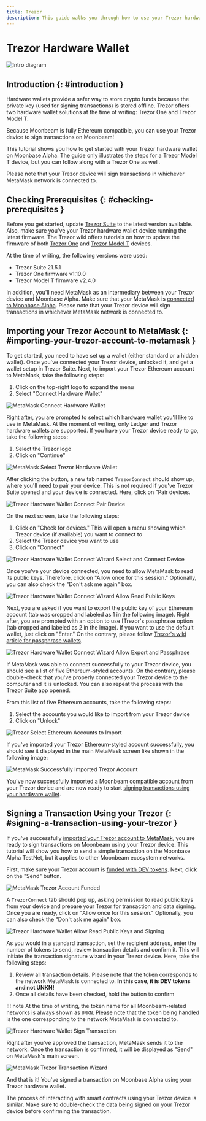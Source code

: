 ```yaml
---
title: Trezor
description: This guide walks you through how to use your Trezor hardware wallet to sign transactions in Moonbeam, leveraging its Ethereum compatibility features
---
```


# Trezor Hardware Wallet

![Intro diagram](/images/trezor/trezor-banner.png)

## Introduction {: #introduction } 

Hardware wallets provide a safer way to store crypto funds because the private key (used for signing transactions) is stored offline. Trezor offers two hardware wallet solutions at the time of writing: Trezor One and Trezor Model T.

Because Moonbeam is fully Ethereum compatible, you can use your Trezor device to sign transactions on Moonbeam!

This tutorial shows you how to get started with your Trezor hardware wallet on Moonbase Alpha. The guide only illustrates the steps for a Trezor Model T device, but you can follow along with a Trezor One as well.

Please note that your Trezor device will sign transactions in whichever MetaMask network is connected to.

## Checking Prerequisites {: #checking-prerequisites } 

Before you get started, update [Trezor Suite](https://suite.trezor.io/) to the latest version available. Also, make sure you've your Trezor hardware wallet device running the latest firmware. The Trezor wiki offers tutorials on how to update the firmware of both [Trezor One](https://wiki.trezor.io/User_manual:Updating_the_Trezor_device_firmware__T1) and [Trezor Model T](https://wiki.trezor.io/User_manual:Updating_the_Trezor_device_firmware) devices.

At the time of writing, the following versions were used:

 - Trezor Suite 21.5.1
 - Trezor One firmware v1.10.0
 - Trezor Model T firmware v2.4.0

In addition, you'll need MetaMask as an intermediary between your Trezor device and Moonbase Alpha. Make sure that your MetaMask is [connected to Moonbase Alpha](/integrations/wallets/metamask/). Please note that your Trezor device will sign transactions in whichever MetaMask network is connected to.

## Importing your Trezor Account to MetaMask {: #importing-your-trezor-account-to-metamask } 

To get started, you need to have set up a wallet (either standard or a hidden wallet). Once you've connected your Trezor device, unlocked it, and get a wallet setup in Trezor Suite. Next, to import your Trezor Ethereum account to MetaMask, take the following steps:

 1. Click on the top-right logo to expand the menu
 2. Select "Connect Hardware Wallet"

![MetaMask Connect Hardware Wallet](/images/ledger/ledger-images1.png)

Right after, you are prompted to select which hardware wallet you'll like to use in MetaMask. At the moment of writing, only Ledger and Trezor hardware wallets are supported. If you have your Trezor device ready to go, take the following steps:

 1. Select the Trezor logo
 2. Click on "Continue"

![MetaMask Select Trezor Hardware Wallet](/images/trezor/trezor-images2.png)

After clicking the button, a new tab named `TrezorConnect` should show up, where you'll need to pair your device. This is not required if you've Trezor Suite opened and your device is connected. Here, click on "Pair devices.

![Trezor Hardware Wallet Connect Pair Device](/images/trezor/trezor-images3.png)

On the next screen, take the following steps:

 1. Click on "Check for devices." This will open a menu showing which Trezor device (if available) you want to connect to
 2. Select the Trezor device you want to use
 3. Click on "Connect"

![Trezor Hardware Wallet Connect Wizard Select and Connect Device](/images/trezor/trezor-images4.png)

Once you've your device connected, you need to allow MetaMask to read its public keys. Therefore, click on "Allow once for this session." Optionally, you can also check the "Don't ask me again" box.

![Trezor Hardware Wallet Connect Wizard Allow Read Public Keys](/images/trezor/trezor-images5.png)

Next, you are asked if you want to export the public key of your Ethereum account (tab was cropped and labeled as 1 in the following image). Right after, you are prompted with an option to use [Trezor's passphrase option (tab cropped and labeled as 2 in the image). If you want to use the default wallet, just click on "Enter." On the contrary, please follow [Trezor's wiki article for passphrase wallets](https://wiki.trezor.io/Passphrase).

![Trezor Hardware Wallet Connect Wizard Allow Export and Passphrase](/images/trezor/trezor-images6.png)

If MetaMask was able to connect successfully to your Trezor device, you should see a list of five Ethereum-styled accounts. On the contrary, please double-check that you've properly connected your Trezor device to the computer and it is unlocked. You can also repeat the process with the Trezor Suite app opened.

From this list of five Ethereum accounts, take the following steps:

 1. Select the accounts you would like to import from your Trezor device
 2. Click on "Unlock"

![Trezor Select Ethereum Accounts to Import](/images/trezor/trezor-images7.png)

If you've imported your Trezor Ethereum-styled account successfully, you should see it displayed in the main MetaMask screen like shown in the following image:

![MetaMask Successfully Imported Trezor Account](/images/trezor/trezor-images8.png)

You've now successfully imported a Moonbeam compatible account from your Trezor device and are now ready to start [signing transactions using your hardware wallet](#signing-a-transaction-using-your-trezor).

## Signing a Transaction Using your Trezor {: #signing-a-transaction-using-your-trezor } 

If you've successfully [imported your Trezor account to MetaMask](#importing-your-trezor-account-to-metamask), you are ready to sign transactions on Moonbeam using your Trezor device. This tutorial will show you how to send a simple transaction on the Moonbase Alpha TestNet, but it applies to other Moonbeam ecosystem networks.

First, make sure your Trezor account is [funded with DEV tokens](/getting-started/moonbase/faucet/). Next, click on the "Send" button.

![MetaMask Trezor Account Funded](/images/trezor/trezor-images9.png)

A `TrezorConnect` tab should pop up, asking permission to read public keys from your device and prepare your Trezor for transaction and data signing. Once you are ready, click on "Allow once for this session." Optionally, you can also check the "Don't ask me again" box.

![Trezor Hardware Wallet Allow Read Public Keys and Signing](/images/trezor/trezor-images10.png)

As you would in a standard transaction, set the recipient address, enter the number of tokens to send, review transaction details and confirm it. This will initiate the transaction signature wizard in your Trezor device. Here, take the following steps:

 1. Review all transaction details. Please note that the token corresponds to the network MetaMask is connected to. **In this case, it is DEV tokens and not UNKN!**
 2. Once all details have been checked, hold the button to confirm

!!! note
    At the time of writing, the token name for all Moonbeam-related networks is always shown as `UNKN`. Please note that the token being handled is the one corresponding to the network MetaMask is connected to.

![Trezor Hardware Wallet Sign Transaction](/images/trezor/trezor-images11.png)

Right after you've approved the transaction, MetaMask sends it to the network. Once the transaction is confirmed, it will be displayed as "Send" on MetaMask's main screen.

![MetaMask Trezor Transaction Wizard](/images/trezor/trezor-images12.png)

And that is it! You've signed a transaction on Moonbase Alpha using your Trezor hardware wallet. 

The process of interacting with smart contracts using your Trezor device is similar. Make sure to double-check the data being signed on your Trezor device before confirming the transaction.